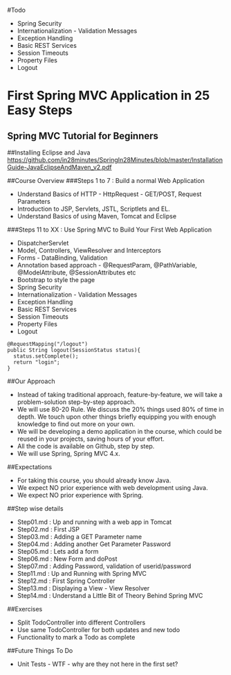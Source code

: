 #Todo
- Spring Security
- Internationalization - Validation Messages
- Exception Handling
- Basic REST Services
- Session Timeouts
- Property Files
- Logout

# First Spring MVC Application in 25 Easy Steps
## Spring MVC Tutorial for Beginners
##Installing Eclipse and Java
https://github.com/in28minutes/SpringIn28Minutes/blob/master/InstallationGuide-JavaEclipseAndMaven_v2.pdf

##Course Overview
###Steps 1 to 7 : Build a normal Web Application
- Understand Basics of HTTP - HttpRequest - GET/POST, Request Parameters
- Introduction to JSP, Servlets, JSTL, Scriptlets and EL.
- Understand Basics of using Maven, Tomcat and Eclipse

###Steps 11 to XX : Use Spring MVC to Build Your First Web Application
- DispatcherServlet
- Model, Controllers, ViewResolver and Interceptors 
- Forms - DataBinding, Validation
- Annotation based approach - @RequestParam, @PathVariable, @ModelAttribute, @SessionAttributes etc
- Bootstrap to style the page
- Spring Security
- Internationalization - Validation Messages
- Exception Handling
- Basic REST Services
- Session Timeouts
- Property Files
- Logout
```
@RequestMapping("/logout")
public String logout(SessionStatus status){
  status.setComplete();
  return "login";
}
```

##Our Approach
- Instead of taking traditional approach, feature-by-feature, we will take a problem-solution step-by-step approach. 
- We will use 80-20 Rule. We discuss the 20% things used 80% of time in depth. We touch upon other things briefly equipping you with enough knowledge to find out more on your own. 
- We will be developing a demo application in the course, which could be reused in your projects, saving hours of your effort.
- All the code is available on Github, step by step.
- We will use Spring, Spring MVC 4.x.

##Expectations
- For taking this course, you should already know Java. 
- We expect NO prior experience with web development using Java.
- We expect NO prior experience with Spring.

##Step wise details
- Step01.md : Up and running with a web app in Tomcat
- Step02.md :	First JSP
- Step03.md :	Adding a GET Parameter name
- Step04.md :	Adding another Get Parameter Password
- Step05.md : Lets add a form
- Step06.md :	New Form and doPost
- Step07.md :	Adding Password, validation of userid/password
- Step11.md : Up and Running with Spring MVC
- Step12.md : First Spring Controller
- Step13.md	: Displaying a View - View Resolver
- Step14.md	: Understand a Little Bit of Theory Behind Spring MVC

##Exercises
- Split TodoController into different Controllers
- Use same TodoController for both updates and new todo
- Functionality to mark a Todo as complete

##Future Things To Do
- Unit Tests - WTF - why are they not here in the first set?